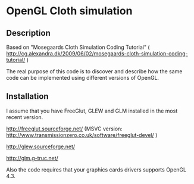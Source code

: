 OpenGL Cloth simulation
====================================

## Description

Based on "Mosegaards Cloth Simulation Coding Tutorial" ( http://cg.alexandra.dk/2009/06/02/mosegaards-cloth-simulation-coding-tutorial/ )

The real purpose of this code is to discover and describe how the same code can be implemented using different versions of OpenGL.

## Installation

I assume that you have FreeGlut, GLEW and GLM installed in the most recent version.

http://freeglut.sourceforge.net/ (MSVC version: http://www.transmissionzero.co.uk/software/freeglut-devel/ )

http://glew.sourceforge.net/

http://glm.g-truc.net/

Also the code requires that your graphics cards drivers supports OpenGL 4.3.

